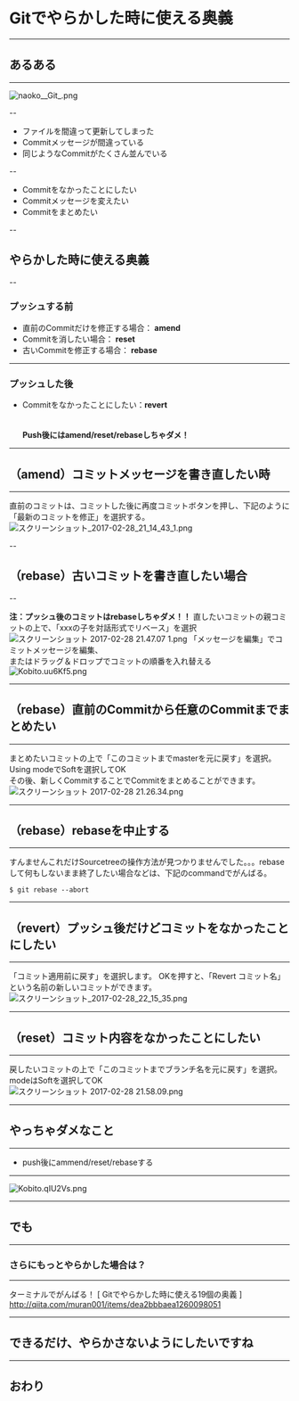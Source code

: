 # Gitでやらかした時に使える奥義

---

## あるある

---

![naoko__Git_.png](https://qiita-image-store.s3.amazonaws.com/0/77729/0252ac24-713b-02ba-34a9-bbf97648230a.png "naoko__Git_.png")

--

* ファイルを間違って更新してしまった
* Commitメッセージが間違っている
* 同じようなCommitがたくさん並んでいる

--

* Commitをなかったことにしたい
* Commitメッセージを変えたい
* Commitをまとめたい

--

## やらかした時に使える奥義

--

### プッシュする前
* 直前のCommitだけを修正する場合： **amend**
* Commitを消したい場合： **reset**
* 古いCommitを修正する場合： **rebase**

---

### プッシュした後
* Commitをなかったことにしたい：**revert**	
<br /><br />
**Push後にはamend/reset/rebaseしちゃダメ！**

---

## （amend）コミットメッセージを書き直したい時

---

直前のコミットは、コミットした後に再度コミットボタンを押し、下記のように「最新のコミットを修正」を選択する。	
![スクリーンショット_2017-02-28_21_14_43_1.png](https://qiita-image-store.s3.amazonaws.com/0/77729/db95e6f6-4fdc-f12d-a667-e6d5e6736aa5.png "スクリーンショット_2017-02-28_21_14_43_1.png")

--

## （rebase）古いコミットを書き直したい場合

--

**注：プッシュ後のコミットはrebaseしちゃダメ！！**
直したいコミットの親コミットの上で、「xxxの子を対話形式でリベース」を選択	
![スクリーンショット 2017-02-28 21.47.07 1.png](https://qiita-image-store.s3.amazonaws.com/0/77729/e94532b3-7c57-d146-80f8-dc3ecab5df5c.png "スクリーンショット 2017-02-28 21.47.07 1.png")
「メッセージを編集」でコミットメッセージを編集、	
またはドラッグ＆ドロップでコミットの順番を入れ替える	
![Kobito.uu6Kf5.png](https://qiita-image-store.s3.amazonaws.com/0/77729/3ed5e404-7683-0486-f0cb-e0195146bd70.png "Kobito.uu6Kf5.png")


---

## （rebase）直前のCommitから任意のCommitまでまとめたい

---

まとめたいコミットの上で「このコミットまでmasterを元に戻す」を選択。	
Using modeでSoftを選択してOK	
その後、新しくCommitすることでCommitをまとめることができます。	
![スクリーンショット 2017-02-28 21.26.34.png](https://qiita-image-store.s3.amazonaws.com/0/77729/a2cc3ddf-1fda-c555-a796-66350e2cc484.png "スクリーンショット 2017-02-28 21.26.34.png")

---

## （rebase）rebaseを中止する

---

すんませんこれだけSourcetreeの操作方法が見つかりませんでした。。。rebaseして何もしないまま終了したい場合などは、下記のcommandでがんばる。

```
$ git rebase --abort
```

---

## （revert）プッシュ後だけどコミットをなかったことにしたい

---

「コミット適用前に戻す」を選択します。
OKを押すと、「Revert コミット名」という名前の新しいコミットができます。		
![スクリーンショット_2017-02-28_22_15_35.png](https://qiita-image-store.s3.amazonaws.com/0/77729/95843e8e-dffa-8bd8-79b1-b283956636b8.png "スクリーンショット_2017-02-28_22_15_35.png")

---

## （reset）コミット内容をなかったことにしたい

--- 

戻したいコミットの上で「このコミットまでブランチ名を元に戻す」を選択。	
modeはSoftを選択してOK	
![スクリーンショット 2017-02-28 21.58.09.png](https://qiita-image-store.s3.amazonaws.com/0/77729/3ce64726-7ca7-fcef-b587-7c95d0da907d.png "スクリーンショット 2017-02-28 21.58.09.png")

---

## やっちゃダメなこと

---

* push後にammend/reset/rebaseする

---

![Kobito.qIU2Vs.png](https://qiita-image-store.s3.amazonaws.com/0/77729/d1166d2f-50da-489b-1794-1aee42fde23a.png "Kobito.qIU2Vs.png")

---

  ## でも

---

### さらにもっとやらかした場合は？

---

ターミナルでがんばる！	
[ Gitでやらかした時に使える19個の奥義 ]   
http://qiita.com/muran001/items/dea2bbbaea1260098051

---

## できるだけ、やらかさないようにしたいですね

---

## おわり
